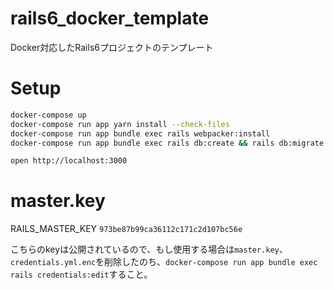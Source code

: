 # rails6_docker_template
Docker対応したRails6プロジェクトのテンプレート

# Setup
```bash
docker-compose up
docker-compose run app yarn install --check-files
docker-compose run app bundle exec rails webpacker:install
docker-compose run app bundle exec rails db:create && rails db:migrate

open http://localhost:3000
```

# master.key
RAILS_MASTER_KEY
`973be87b99ca36112c171c2d107bc56e`

こちらのkeyは公開されているので、もし使用する場合は`master.key`、`credentials.yml.enc`を削除したのち、`docker-compose run app bundle exec rails credentials:edit`すること。
